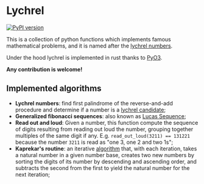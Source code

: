 # Lychrel

[![PyPI version](https://badge.fury.io/py/lychrel.svg)](https://badge.fury.io/py/lychrel)

This is a collection of python functions which implements famous mathematical problems, and it is named after
the [lychrel numbers](https://en.wikipedia.org/wiki/Lychrel_number).

Under the hood lychrel is implemented in rust thanks to [PyO3](https://github.com/PyO3/pyo3).

**Any contribution is welcome!**

## Implemented algorithms

- **Lychrel numbers**: find first palindrome of the reverse-and-add procedure and determine if a number is
  a [lychrel candidate](https://en.wikipedia.org/wiki/Lychrel_number);
- **Generalized fibonacci sequences**: also known as [Lucas Sequence](https://en.wikipedia.org/wiki/Lucas_sequence);
- **Read out and loud**: Given a number, this function compute the sequence of digits resulting from reading out loud
  the number, grouping together multiples of the same digit if any. E.g. `read_out_loud(3211) == 131221` because the
  number `3211` is read as "one 3, one 2 and two 1s";
- **Kaprekar's routine**: an iterative [algorithm](https://en.wikipedia.org/wiki/Kaprekar%27s_routine) that, with each iteration, takes a natural number in a given number
  base, creates two new numbers by sorting the digits of its number by descending and ascending order, and subtracts the
  second from the first to yield the natural number for the next iteration;
